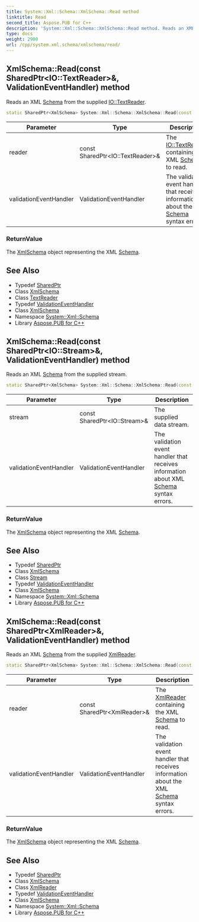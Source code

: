 ```yaml
---
title: System::Xml::Schema::XmlSchema::Read method
linktitle: Read
second_title: Aspose.PUB for C++
description: 'System::Xml::Schema::XmlSchema::Read method. Reads an XML Schema from the supplied IO::TextReader in C++.'
type: docs
weight: 2900
url: /cpp/system.xml.schema/xmlschema/read/
---
```

## XmlSchema::Read(const SharedPtr\<IO::TextReader\>\&, ValidationEventHandler) method


Reads an XML [Schema](../../) from the supplied [IO::TextReader](../../../system.io/textreader/).

```cpp
static SharedPtr<XmlSchema> System::Xml::Schema::XmlSchema::Read(const SharedPtr<IO::TextReader> &reader, ValidationEventHandler validationEventHandler)
```


| Parameter | Type | Description |
| --- | --- | --- |
| reader | const SharedPtr\<IO::TextReader\>\& | The [IO::TextReader](../../../system.io/textreader/) containing the XML [Schema](../../) to read. |
| validationEventHandler | ValidationEventHandler | The validation event handler that receives information about the XML [Schema](../../) syntax errors. |

### ReturnValue

The [XmlSchema](../) object representing the XML [Schema](../../).

## See Also

* Typedef [SharedPtr](../../../system/sharedptr/)
* Class [XmlSchema](../)
* Class [TextReader](../../../system.io/textreader/)
* Typedef [ValidationEventHandler](../../validationeventhandler/)
* Class [XmlSchema](../)
* Namespace [System::Xml::Schema](../../)
* Library [Aspose.PUB for C++](../../../)
## XmlSchema::Read(const SharedPtr\<IO::Stream\>\&, ValidationEventHandler) method


Reads an XML [Schema](../../) from the supplied stream.

```cpp
static SharedPtr<XmlSchema> System::Xml::Schema::XmlSchema::Read(const SharedPtr<IO::Stream> &stream, ValidationEventHandler validationEventHandler)
```


| Parameter | Type | Description |
| --- | --- | --- |
| stream | const SharedPtr\<IO::Stream\>\& | The supplied data stream. |
| validationEventHandler | ValidationEventHandler | The validation event handler that receives information about XML [Schema](../../) syntax errors. |

### ReturnValue

The [XmlSchema](../) object representing the XML [Schema](../../).

## See Also

* Typedef [SharedPtr](../../../system/sharedptr/)
* Class [XmlSchema](../)
* Class [Stream](../../../system.io/stream/)
* Typedef [ValidationEventHandler](../../validationeventhandler/)
* Class [XmlSchema](../)
* Namespace [System::Xml::Schema](../../)
* Library [Aspose.PUB for C++](../../../)
## XmlSchema::Read(const SharedPtr\<XmlReader\>\&, ValidationEventHandler) method


Reads an XML [Schema](../../) from the supplied [XmlReader](../../../system.xml/xmlreader/).

```cpp
static SharedPtr<XmlSchema> System::Xml::Schema::XmlSchema::Read(const SharedPtr<XmlReader> &reader, ValidationEventHandler validationEventHandler)
```


| Parameter | Type | Description |
| --- | --- | --- |
| reader | const SharedPtr\<XmlReader\>\& | The [XmlReader](../../../system.xml/xmlreader/) containing the XML [Schema](../../) to read. |
| validationEventHandler | ValidationEventHandler | The validation event handler that receives information about the XML [Schema](../../) syntax errors. |

### ReturnValue

The [XmlSchema](../) object representing the XML [Schema](../../).

## See Also

* Typedef [SharedPtr](../../../system/sharedptr/)
* Class [XmlSchema](../)
* Class [XmlReader](../../../system.xml/xmlreader/)
* Typedef [ValidationEventHandler](../../validationeventhandler/)
* Class [XmlSchema](../)
* Namespace [System::Xml::Schema](../../)
* Library [Aspose.PUB for C++](../../../)
